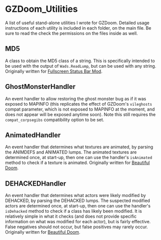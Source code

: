 # GZDoom_Utilities
A list of useful stand-alone utilities I wrote for GZDoom. Detailed usage instructions of each utility is included in each folder, on the main file. Be sure to read the check the permissions on the files inside as well.

## MD5
A class to obtain the MD5 class of a string. This is specifically intended to be used with the output of `Wads.ReadLump`, but can be used with any string. Originally written for [Fullscreen Status Bar Mod](https://github.com/3saster/fullscrn_huds).

## GhostMonsterHandler
An event handler to allow restoring the ghost monster bug as if it was exposed to MAPINFO (this replicates the effect of GZDoom's `vileghosts` compat parameter, which is not exposed to MAPINFO at the moment, and does not appear will be exposed anytime soon). Note this still requires the `compat_corpsegibs` compatibility option to be set.

## AnimatedHandler
An event handler that determines what textures are animated, by parsing the ANIMDEFS and ANIMATED lumps. The animated textures are determined once, at start-up, then one can use the handler's `isAnimated` method to check if a texture is animated. Originally written for [Beautiful Doom](https://github.com/jekyllgrim/Beautiful-Doom).

## DEHACKEDHandler
An event handler that determines what actors were likely modified by DEHACKED, by parsing the DEHACKED lumps. The suspected modified actors are determined once, at start-up, then one can use the handler's `isDehacked` method to check if a class has likely been modified. It is relatively simple in what it checks (and does not provide specific information on what was modified for each actor), but is fairly effective. False negatives should not occur, but false positives may rarely occur. Originally written for [Beautiful Doom](https://github.com/jekyllgrim/Beautiful-Doom).